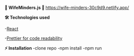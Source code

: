 <b>📝 WifeMinders.js 📝 </b>
https://wife-minders-30c9d9.netlify.app/

<b>🛠️ Technologies used</b>

 -<a href="https://reactjs.org/">React</a>
 
 -<a href ="https://prettier.io/">Prettier for code readability</a> 
 



<b>⚡ Installation  </b>
  -clone repo
  -npm install
  -npm run


